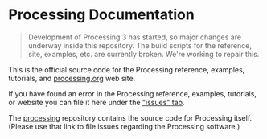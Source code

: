 Processing Documentation
==========

> Development of Processing 3 has started, so major changes are underway inside this repository. The build scripts for the reference, site, examples, etc. are currently broken. We're working to repair this. 

This is the official source code for the Processing reference, examples, tutorials, and [processing.org](http://processing.org) web site.

If you have found an error in the Processing reference, examples, tutorials, or website you can file it here under the ["issues" tab](https://github.com/processing/processing-docs/issues).

The [processing](https://github.com/processing/processing) repository contains the source code for Processing itself. (Please use that link to file issues regarding the Processing software.)

<!-- Thanks Ben, Casey, and all the contributors for all things Processing! -->
